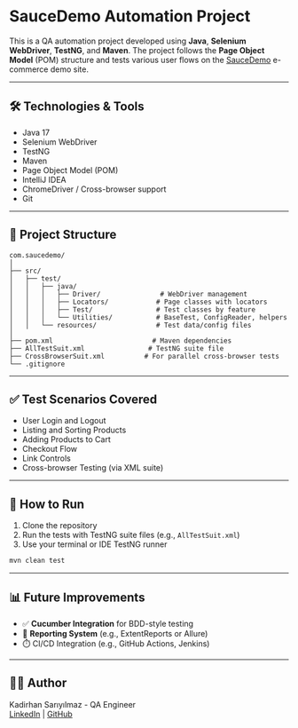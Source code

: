 # SauceDemo Automation Project

This is a QA automation project developed using **Java**, **Selenium WebDriver**, **TestNG**, and **Maven**. The project follows the **Page Object Model** (POM) structure and tests various
user flows on the [SauceDemo](https://www.saucedemo.com/) e-commerce demo site.

---

## 🛠️ Technologies & Tools

- Java 17
- Selenium WebDriver
- TestNG
- Maven
- Page Object Model (POM)
- IntelliJ IDEA
- ChromeDriver / Cross-browser support
- Git

---

## 📂 Project Structure

```
com.saucedemo/
│
├── src/
│   ├── test/
│   │   ├── java/
│   │   │   ├── Driver/               # WebDriver management
│   │   │   ├── Locators/            # Page classes with locators
│   │   │   ├── Test/                # Test classes by feature
│   │   │   └── Utilities/           # BaseTest, ConfigReader, helpers
│   │   └── resources/               # Test data/config files
│
├── pom.xml                         # Maven dependencies
├── AllTestSuit.xml                # TestNG suite file
├── CrossBrowserSuit.xml          # For parallel cross-browser tests
└── .gitignore
```

---

## ✅ Test Scenarios Covered

- User Login and Logout
- Listing and Sorting Products
- Adding Products to Cart
- Checkout Flow
- Link Controls
- Cross-browser Testing (via XML suite)

---

## 📌 How to Run

1. Clone the repository
2. Run the tests with TestNG suite files (e.g., `AllTestSuit.xml`)
3. Use your terminal or IDE TestNG runner

```bash
mvn clean test
```

---

## 📊 Future Improvements

- ✅ **Cucumber Integration** for BDD-style testing
- 🔄 **Reporting System** (e.g., ExtentReports or Allure)
- ⏱️ CI/CD Integration (e.g., GitHub Actions, Jenkins)

---

## 👨‍💻 Author

Kadirhan Sarıyılmaz - QA Engineer  
[LinkedIn](https://www.linkedin.com/in/kadirhansariyilmaz/) | [GitHub](https://github.com/kadirhanS)